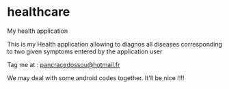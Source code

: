 # healthcare
My health application

This is my Health application allowing to diagnos all diseases corresponding to two given symptoms entered by the application user


Tag me at : pancracedossou@hotmail.fr  

We may deal with some android codes together. It'll be nice !!!!
